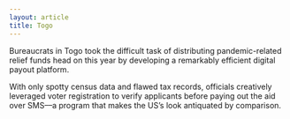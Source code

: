 ```yaml
---
layout: article
title: Togo
---
```

Bureaucrats in Togo took the difficult task of distributing pandemic-related relief funds head on this year by developing a remarkably efficient digital payout platform.

With only spotty census data and flawed tax records, officials creatively leveraged voter registration to verify applicants before paying out the aid over SMS––a program that makes the US’s look antiquated by comparison.